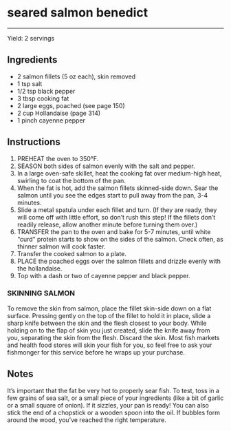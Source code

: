 # seared salmon benedict
---
Yield: 2 servings

## Ingredients
- 2 salmon fillets (5 oz each), skin removed
- 1 tsp salt
- 1/2 tsp black pepper
- 3 tbsp cooking fat
- 2 large eggs, poached (see page 150)
- 2 cup Hollandaise (page 314)
- 1 pinch cayenne pepper

## Instructions
1. PREHEAT the oven to 350°F.
2. SEASON both sides of salmon evenly with the salt and pepper.
3. In a large oven-safe skillet, heat the cooking fat over medium-high heat, swirling to coat the bottom of the pan.
4. When the fat is hot, add the salmon fillets skinned-side down. Sear the salmon until you see the edges start to pull away from the pan, 3-4 minutes.
5. Slide a metal spatula under each fillet and turn. (If they are ready, they will come off with little effort, so don’t rush this step! If the fillets
don’t readily release, allow another minute before turning them over.)
6. TRANSFER the pan to the oven and bake for 5-7 minutes, until white “curd” protein starts to show on the sides of the salmon. Check often, as thinner salmon will cook faster.
7. Transfer the cooked salmon to a plate.
8. PLACE the poached eggs over the salmon fillets and drizzle evenly with the hollandaise.
9. Top with a dash or two of cayenne pepper and black pepper.

### SKINNING SALMON
To remove the skin from salmon, place the fillet skin-side down on a flat surface. Pressing gently on the top of the fillet to hold it in place, slide a sharp
knife between the skin and the flesh closest to your body. While holding on to the flap of skin you just created, slide the knife away from you, separating the skin from the flesh. Discard the skin. Most fish markets and health food stores will skin your fish for you, so feel free to ask your fishmonger for this service before he wraps up your purchase.


## Notes

It’s important that the fat be very hot to properly sear fish. To test, toss in a few grains of sea salt, or a small piece of your ingredients (like a bit of garlic or a small square of onion). If it sizzles, your pan is ready! You can also stick the end of a chopstick or a wooden spoon into the oil. If bubbles form around the wood, you’ve reached the right temperature.
